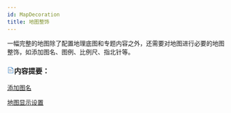 ```yaml
---
id: MapDecoration
title: 地图整饰
---
```

一幅完整的地图除了配置地理底图和专题内容之外，还需要对地图进行必要的地图整饰，如添加图名、图例、比例尺、指北针等。

### ![](../../img/read.gif)内容提要：

 [添加图名](MapTitleAdding)

 [地图显示设置](MapDisplaySetting)
